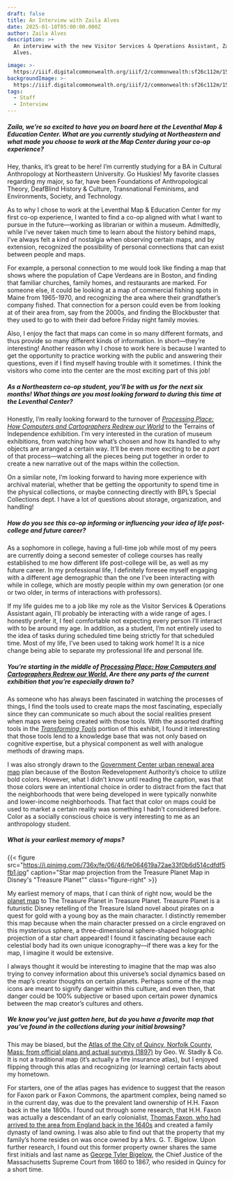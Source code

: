 ```yaml
---
draft: false
title: An Interview with Zaila Alves
date: 2025-01-10T05:00:00.000Z
author: Zaila Alves
description: >+
  An interview with the new Visitor Services & Operations Assistant, Zaila
  Alves.

image: >-
  https://iiif.digitalcommonwealth.org/iiif/2/commonwealth:sf26c112m/1516,2984,8257,2757/1400,/0/default.jpg
backgroundImage: >-
  https://iiif.digitalcommonwealth.org/iiif/2/commonwealth:sf26c112m/1516,2984,8257,2757/1400,/0/default.jpg
tags:
  - Staff
  - Interview
---
```


##### ***Zaila, we’re so excited to have you on board here at the Leventhal Map & Education Center. What are you currently studying at Northeastern and what made you choose to work at the Map Center during your co-op experience?***

Hey, thanks, it’s great to be here! I’m currently studying for a BA in Cultural Anthropology at Northeastern University. Go Huskies! My favorite classes regarding my major, so far, have been Foundations of Anthropological Theory, DeafBlind History & Culture, Transnational Feminisms, and Environments, Society, and Technology.

As to why I chose to work at the Leventhal Map & Education Center for my first co-op experience, I wanted to find a co-op aligned with what I want to pursue in the future—working as librarian or within a museum. Admittedly, while I’ve never taken much time to learn about the history behind maps, I’ve always felt a kind of nostalgia when observing certain maps, and by extension, recognized the possibility of personal connections that can exist between people and maps.

For example, a personal connection to me would look like finding a map that shows where the population of Cape Verdeans are in Boston, and finding that familiar churches, family homes, and restaurants are marked. For someone else, it could be looking at a map of commercial fishing spots in Maine from 1965-1970, and recognizing the area where their grandfather’s company fished. That connection for a person could even be from looking at of their area from, say from the 2000s, and finding the Blockbuster that they used to go to with their dad before Friday night family movies.

Also, I enjoy the fact that maps can come in so many different formats, and thus provide so many different kinds of information. In short—they’re interesting! Another reason why I chose to work here is because I wanted to get the opportunity to practice working with the public and answering their questions, even if I find myself having trouble with it sometimes. I think the visitors who come into the center are the most exciting part of this job!

##### ***As a Northeastern co-op student, you’ll be with us for the next six months! What things are you most looking forward to during this time at the Leventhal Center?***

Honestly, I’m really looking forward to the turnover of *[Processing Place: How Computers and Cartographers Redrew our World](https://www.leventhalmap.org/digital-exhibitions/processing-place/)* to the Terrains of Independence exhibition. I’m very interested in the curation of museum exhibitions, from watching how what’s chosen and how its handled to why objects are arranged a certain way. It’ll be even more exciting to be *a part* of that process—watching all the pieces being put together in order to create a new narrative out of the maps within the collection.

On a similar note, I’m looking forward to having more experience with archival material, whether that be getting the opportunity to spend time in the physical collections, or maybe connecting directly with BPL’s Special Collections dept. I have a lot of questions about storage, organization, and handling!

##### ***How do you see this co-op informing or influencing your idea of life post-college and future career?***

As a sophomore in college, having a full-time job while most of my peers are currently doing a second semester of college courses has really established to me how different life post-college will be, as well as my future career. In my professional life, I definitely foresee myself engaging with a different age demographic than the one I’ve been interacting with while in college, which are mostly people within my own generation (or one or two older, in terms of interactions with professors).

If my life guides me to a job like my role as the Visitor Services & Operations Assistant again, I’ll probably be interacting with a wide range of ages. I honestly prefer it, I feel comfortable not expecting every person I’ll interact with to be around my age. In addition, as a student, I’m not entirely used to the idea of tasks during scheduled time being strictly for that scheduled time. Most of my life, I’ve been used to taking work home! It is a nice change being able to separate my professional life and personal life.

##### ***You’re starting in the middle of [Processing Place: How Computers and Cartographers Redrew our World.](https://www.leventhalmap.org/digital-exhibitions/processing-place/) Are there any parts of the current exhibition that you’re especially drawn to?***

As someone who has always been fascinated in watching the processes of things, I find the tools used to create maps the most fascinating, especially since they can communicate so much about the social realities present when maps were being created with those tools. With the assorted drafting tools in the *[Transforming Tools](https://www.leventhalmap.org/digital-exhibitions/processing-place/catalogue/04-transforming-tools/)* portion of this exhibit, I found it interesting that those tools lend to a knowledge base that was not only based on cognitive expertise, but a physical component as well with analogue methods of drawing maps.

I was also strongly drawn to the [Government Center urban renewal area map](https://www.leventhalmap.org/digital-exhibitions/processing-place/catalogue/04-transforming-tools/4.3/) plan because of the Boston Redevelopment Authority’s choice to utilize bold colors. However, what I didn’t know until reading the caption, was that those colors were an intentional choice in order to distract from the fact that the neighborhoods that were being developed in were typically nonwhite and lower-income neighborhoods. That fact that color on maps could be used to market a certain reality was something I hadn’t considered before. Color as a socially conscious choice is very interesting to me as an anthropology student.

##### ***What is your earliest memory of maps?***

{{< figure src="https://i.pinimg.com/736x/fe/06/46/fe064619a72ae33f0b6d514cdfdf5fb1.jpg" caption="Star map projection from the Treasure Planet Map in Disney's &#x22;Treasure Planet&#x22;" class="figure-right" >}}

My earliest memory of maps, that I can think of right now, would be the [planet map](https://www.therpf.com/forums/attachments/tpmr11-png.1078169/) to The Treasure Planet in Treasure Planet. Treasure Planet is a futuristic Disney retelling of the Treasure Island novel about pirates on a quest for gold with a young boy as the main character. I distinctly remember this map because when the main character pressed on a circle engraved on this mysterious sphere, a three-dimensional sphere-shaped holographic projection of a star chart appeared! I found it fascinating because each celestial body had its own unique iconography—if there was a key for the map, I imagine it would be extensive.

I always thought it would be interesting to imagine that the map was also trying to convey information about this universe’s social dynamics based on the map’s creator thoughts on certain planets. Perhaps some of the map icons are meant to signify danger within this culture, and even then, that danger could be 100% subjective or based upon certain power dynamics between the map creator’s cultures and others.

##### ***We know you’ve just gotten here, but do you have a favorite map that you’ve found in the collections during your initial browsing?***

This may be biased, but the [Atlas of the City of Quincy, Norfolk County, Mass: from official plans and actual surveys (1897)](https://collections.leventhalmap.org/search/commonwealth:rx916j21s) by Geo. W. Stadly & Co. It is not a traditional map (it’s actually a fire insurance atlas), but I enjoyed flipping through this atlas and recognizing (or learning) certain facts about my hometown.

For starters, one of the atlas pages has evidence to suggest that the reason for Faxon park or Faxon Commons, the apartment complex, being named so in the current day, was due to the prevalent land ownership of H.H. Faxon back in the late 1800s. I found out through some research, that H.H. Faxon was actually a descendant of an early colonialist, [Thomas Faxon, who had arrived to the area from England back in the 1640s](https://ufpc.org/ufpc-vignettes/f/the-faxon-family) and created a family dynasty of land owning. I was also able to find out that the property that my family’s home resides on was once owned by a Mrs. G. T. Bigelow. Upon further research, I found out this former property owner shares the same first initials and last name as [George Tyler Bigelow](https://www.digitalcommonwealth.org/search/commonwealth:73666f734), the Chief Justice of the Massachusetts Supreme Court from 1860 to 1867, who resided in Quincy for a short time.

